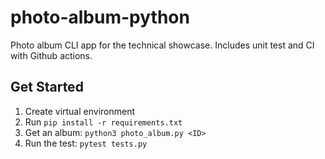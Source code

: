 # photo-album-python
Photo album CLI app for the technical showcase. Includes unit test and CI with Github actions.

## Get Started
1. Create virtual environment
2. Run `pip install -r requirements.txt`
3. Get an album: `python3 photo_album.py <ID>`
4. Run the test: `pytest tests.py`